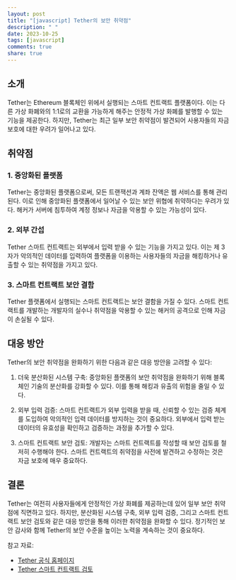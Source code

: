 ```yaml
---
layout: post
title: "[javascript] Tether의 보안 취약점"
description: " "
date: 2023-10-25
tags: [javascript]
comments: true
share: true
---
```


## 소개

Tether는 Ethereum 블록체인 위에서 실행되는 스마트 컨트랙트 플랫폼이다. 이는 다른 가상 화폐와의 1:1로의 교환을 가능하게 해주는 안정적 가상 화폐를 발행할 수 있는 기능을 제공한다. 하지만, Tether는 최근 일부 보안 취약점이 발견되어 사용자들의 자금 보호에 대한 우려가 일어나고 있다.

## 취약점

### 1. 중앙화된 플랫폼

Tether는 중앙화된 플랫폼으로써, 모든 트랜잭션과 계좌 잔액은 웹 서비스를 통해 관리된다. 이로 인해 중앙화된 플랫폼에서 일어날 수 있는 보안 위협에 취약하다는 우려가 있다. 해커가 서버에 침투하여 계정 정보나 자금을 악용할 수 있는 가능성이 있다.

### 2. 외부 간섭

Tether 스마트 컨트랙트는 외부에서 입력 받을 수 있는 기능을 가지고 있다. 이는 제 3자가 악의적인 데이터를 입력하여 플랫폼을 이용하는 사용자들의 자금을 해킹하거나 유출할 수 있는 취약점을 가지고 있다.

### 3. 스마트 컨트랙트 보안 결함

Tether 플랫폼에서 실행되는 스마트 컨트랙트는 보안 결함을 가질 수 있다. 스마트 컨트랙트를 개발하는 개발자의 실수나 취약점을 악용할 수 있는 해커의 공격으로 인해 자금이 손실될 수 있다.

## 대응 방안

Tether의 보안 취약점을 완화하기 위한 다음과 같은 대응 방안을 고려할 수 있다:

1. 더욱 분산화된 시스템 구축: 중앙화된 플랫폼의 보안 취약점을 완화하기 위해 블록체인 기술의 분산화를 강화할 수 있다. 이를 통해 해킹과 유출의 위험을 줄일 수 있다.

2. 외부 입력 검증: 스마트 컨트랙트가 외부 입력을 받을 때, 신뢰할 수 있는 검증 체계를 도입하여 악의적인 입력 데이터를 방지하는 것이 중요하다. 외부에서 입력 받는 데이터의 유효성을 확인하고 검증하는 과정을 추가할 수 있다.

3. 스마트 컨트랙트 보안 검토: 개발자는 스마트 컨트랙트를 작성할 때 보안 검토를 철저히 수행해야 한다. 스마트 컨트랙트의 취약점을 사전에 발견하고 수정하는 것은 자금 보호에 매우 중요하다.

## 결론

Tether는 여전히 사용자들에게 안정적인 가상 화폐를 제공하는데 있어 일부 보안 취약점에 직면하고 있다. 하지만, 분산화된 시스템 구축, 외부 입력 검증, 그리고 스마트 컨트랙트 보안 검토와 같은 대응 방안을 통해 이러한 취약점을 완화할 수 있다. 정기적인 보안 감사와 함께 Tether의 보안 수준을 높이는 노력을 계속하는 것이 중요하다.

참고 자료:
- [Tether 공식 홈페이지](https://tether.to/)
- [Tether 스마트 컨트랙트 검토](https://github.com/tether/tethersmartcontract/blob/master/README.md)